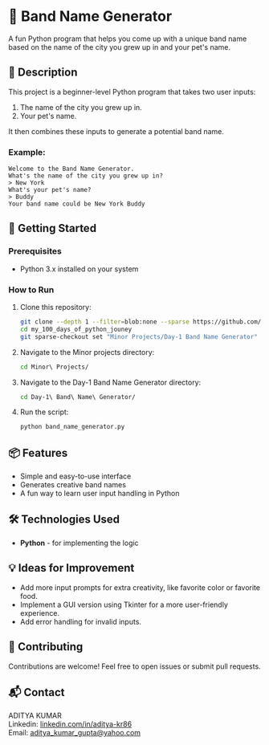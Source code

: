 # 🎸 Band Name Generator

A fun Python program that helps you come up with a unique band name based on the name of the city you grew up in and your pet's name. 

## 📜 Description

This project is a beginner-level Python program that takes two user inputs:
1. The name of the city you grew up in.
2. Your pet's name.

It then combines these inputs to generate a potential band name.

### Example:
```
Welcome to the Band Name Generator.
What's the name of the city you grew up in?
> New York
What's your pet's name?
> Buddy
Your band name could be New York Buddy
```

## 🚀 Getting Started

### Prerequisites

- Python 3.x installed on your system

### How to Run

1. Clone this repository:
   ```bash
   git clone --depth 1 --filter=blob:none --sparse https://github.com/aditya-kr86/my_100_days_of_python_jouney.git
   cd my_100_days_of_python_jouney
   git sparse-checkout set "Minor Projects/Day-1 Band Name Generator"
   ```
2. Navigate to the Minor projects directory:
   ```bash
   cd Minor\ Projects/
   ```
3. Navigate to the Day-1 Band Name Generator directory:
   ```bash
   cd Day-1\ Band\ Name\ Generator/
   ```
4. Run the script:
   ```bash
   python band_name_generator.py
   ```

## 📦 Features

- Simple and easy-to-use interface
- Generates creative band names
- A fun way to learn user input handling in Python

## 🛠️ Technologies Used

- **Python** - for implementing the logic

## 💡 Ideas for Improvement

- Add more input prompts for extra creativity, like favorite color or favorite food.
- Implement a GUI version using Tkinter for a more user-friendly experience.
- Add error handling for invalid inputs.

## 🤝 Contributing

Contributions are welcome! Feel free to open issues or submit pull requests.

## 📬 Contact

ADITYA KUMAR  
Linkedin: [linkedin.com/in/aditya-kr86](http://linkedin.com/in/aditya-kr86)  
Email: [aditya_kumar_gupta@yahoo.com](mailto:aditya_kumar_gupta@yahoo.com)
